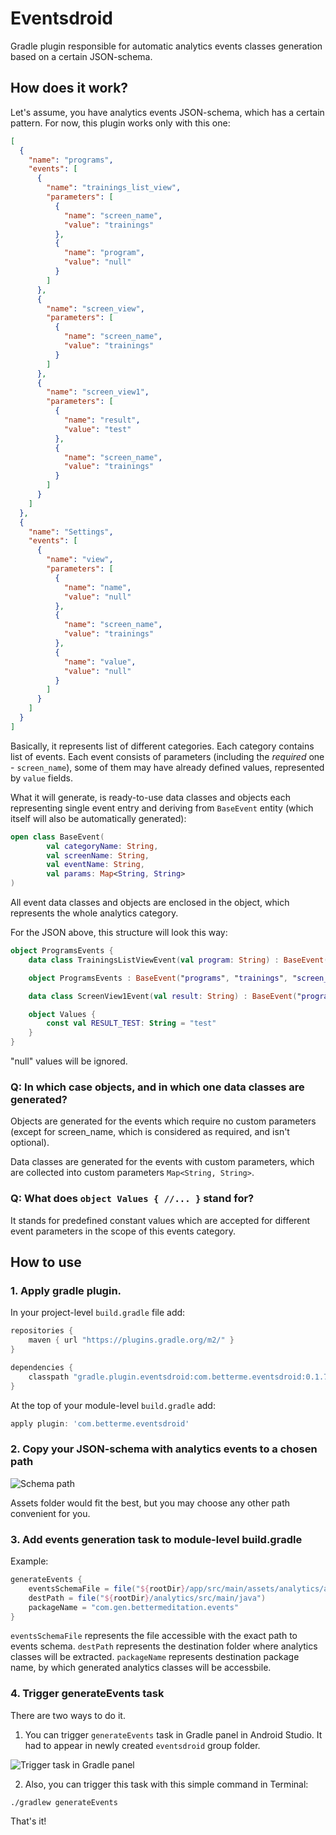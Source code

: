 # Eventsdroid
Gradle plugin responsible for automatic analytics events classes generation based on a certain JSON-schema.

## How does it work?
Let's assume, you have analytics events JSON-schema, which has a certain pattern.
For now, this plugin works only with this one:

```JSON
[
  {
    "name": "programs",
    "events": [
      {
        "name": "trainings_list_view",
        "parameters": [
          {
            "name": "screen_name",
            "value": "trainings"
          },
          {
            "name": "program",
            "value": "null"
          }
        ]
      },
      {
        "name": "screen_view",
        "parameters": [
          {
            "name": "screen_name",
            "value": "trainings"
          }
        ]
      },
      {
        "name": "screen_view1",
        "parameters": [
          {
            "name": "result",
            "value": "test"
          },
          {
            "name": "screen_name",
            "value": "trainings"
          }
        ]
      }
    ]
  },
  {
    "name": "Settings",
    "events": [
      {
        "name": "view",
        "parameters": [
          {
            "name": "name",
            "value": "null"
          },
          {
            "name": "screen_name",
            "value": "trainings"
          },
          {
            "name": "value",
            "value": "null"
          }
        ]
      }
    ]
  }
]
```

Basically, it represents list of different categories.
Each category contains list of events.
Each event consists of parameters (including the *required* one - `screen_name`), some of them may have already defined values, 
represented by `value` fields.

What it will generate, is ready-to-use data classes and objects each representing single event entry and 
deriving from `BaseEvent` entity (which itself will also be automatically generated):

```kotlin
open class BaseEvent(
        val categoryName: String,
        val screenName: String,
        val eventName: String,
        val params: Map<String, String>
)
```

All event data classes and objects are enclosed in the object, which represents the whole analytics category.

For the JSON above, this structure will look this way:

```kotlin
object ProgramsEvents {
    data class TrainingsListViewEvent(val program: String) : BaseEvent("programs", "trainings", "trainings_list_view", mapOf("program" to program))

    object ProgramsEvents : BaseEvent("programs", "trainings", "screen_view", emptyMap())

    data class ScreenView1Event(val result: String) : BaseEvent("programs", "trainings", "screen_view1", mapOf("result" to result))

    object Values {
        const val RESULT_TEST: String = "test"
    }
}
```

"null" values will be ignored.

### Q: In which case objects, and in which one data classes are generated?

Objects are generated for the events which require no custom parameters (except for screen_name, which is considered 
as required, and isn't optional).

Data classes are generated for the events with custom parameters, which are collected into custom parameters `Map<String, String>`.

### Q: What does `object Values { //... }` stand for?

It stands for predefined constant values which are accepted for different event parameters in the scope of this
events category.

## How to use

### 1. Apply gradle plugin.

In your project-level `build.gradle` file add:

```groovy
repositories {
    maven { url "https://plugins.gradle.org/m2/" }
}

dependencies {
    classpath "gradle.plugin.eventsdroid:com.betterme.eventsdroid:0.1.7"
}
```

At the top of your module-level `build.gradle` add:

```groovy
apply plugin: 'com.betterme.eventsdroid'
```

### 2. Copy your JSON-schema with analytics events to a chosen path

![Schema path](docs/schema_path.png)

Assets folder would fit the best, but you may choose any other path convenient for you.

### 3. Add events generation task to module-level build.gradle

Example:
```groovy
generateEvents {
    eventsSchemaFile = file("${rootDir}/app/src/main/assets/analytics/analytics.json")
    destPath = file("${rootDir}/analytics/src/main/java")
    packageName = "com.gen.bettermeditation.events"
}
```

`eventsSchemaFile` represents the file accessible with the exact path to events schema.
`destPath` represents the destination folder where analytics classes will be extracted.
`packageName` represents destination package name, by which generated analytics classes will be accessbile.

### 4. Trigger generateEvents task 

There are two ways to do it.

1) You can trigger `generateEvents` task in Gradle panel in Android Studio.
It had to appear in newly created `eventsdroid` group folder.

![Trigger task in Gradle panel](docs/tasks_panel.png)

2) Also, you can trigger this task with this simple command in Terminal:

```
./gradlew generateEvents
```

That's it!
